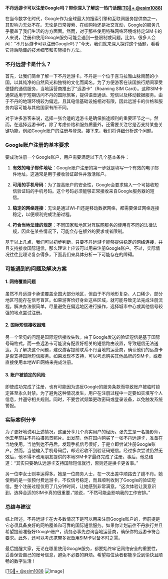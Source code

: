 **不丹远游卡可以注册Google吗？带你深入了解这一热门话题[[TG💪+ @esim1088](https://t.me/s/esim1088)]**

在当今数字化时代，Google作为全球最大的搜索引擎和互联网服务提供商之一，其影响力无处不在。无论是日常搜索、在线购物还是社交互动，Google的服务几乎覆盖了我们生活的方方面面。然而，对于那些使用特殊网络环境或特定SIM卡的人来说，注册和使用Google服务可能会遇到一些限制或问题。比如，很多人会问：“不丹远游卡可以注册Google吗？”今天，我们就来深入探讨这个话题，看看它背后隐藏的技术细节和实际操作方法。

### 不丹远游卡是什么？

首先，让我们简单了解一下不丹远游卡。不丹是一个位于喜马拉雅山脉南麓的小国，以其纯净的自然风光和独特的文化而闻名。为了方便游客在该国旅行期间享受便捷的通信服务，当地运营商推出了“远游卡”（Roaming SIM Card）。这种SIM卡通常适用于短期访问不丹的国际旅客，提供语音通话、短信以及移动数据服务。由于不丹的地理环境较为偏远，且其电信基础设施相对有限，因此远游卡的价格和服务内容可能与其他国家有所不同。

对于许多游客来说，选择一张合适的远游卡是确保旅途顺利的重要环节之一。然而，在选择远游卡时，除了考虑价格和服务质量外，还需要关注它是否支持某些关键功能，例如Google账户的注册与登录。接下来，我们将详细分析这个问题。

### Google账户注册的基本要求

要成功注册一个Google账户，用户需要满足以下几个基本条件：

1. **有效的电子邮件地址**：Google账户注册的第一步就是填写一个有效的电子邮件地址。这通常是用于接收验证邮件并激活账户。
   
2. **可用的手机号码**：为了提高账户的安全性，Google会要求输入一个可接收短信验证码的手机号码。这个号码必须能够正常接收来自Google服务器的短信。

3. **稳定的网络连接**：无论是通过Wi-Fi还是移动数据网络，都需要保证网络连接稳定，以便顺利完成注册过程。

4. **符合当地法律的规定**：不同国家和地区对互联网服务的使用有不同的法律法规，因此在某些情况下，可能会存在额外的要求或者限制。

基于以上几点，我们可以初步判断，只要不丹远游卡能够提供稳定的网络连接，并且支持接收国际短信，那么理论上应该可以用来注册Google账户。不过，实际情况往往比理论复杂得多，下面我们来具体分析一下可能存在的障碍。

### 可能遇到的问题及解决方案

#### 1. 网络覆盖问题

虽然不丹远游卡承诺覆盖全国大部分地区，但由于不丹地形复杂、人口稀少，部分地区可能存在信号盲区。如果游客恰好身处这些区域，就可能导致无法完成注册流程。解决办法很简单，尽量避免在偏远地区进行操作，选择城市中心或其他信号较强的地点尝试注册。

#### 2. 国际短信接收困难

另一个常见的问题是国际短信接收失败。由于Google发送的验证短信是基于国际号码格式，而一些远游卡可能没有配置好相关的短信路由设置，导致短信无法送达。为了解决这个问题，建议游客提前联系不丹当地的运营商，确认他们的远游卡是否支持国际短信服务。如果发现不支持，可以考虑购买其他品牌的SIM卡，或者直接使用本地WiFi网络来完成注册。

#### 3. 账户被锁定的风险

即使成功完成了注册，也有可能因为违反Google的服务条款而导致账户被临时锁定甚至永久封禁。为了避免这种情况发生，用户在注册过程中一定要如实填写个人信息，并遵守相关规则。同时，不要尝试频繁更改密码或登录设备，以免触发系统警报。

### 实际案例分享

为了更好地说明上述情况，这里分享几个真实用户的经历。张先生是一名摄影师，他去年前往不丹拍摄风景照片。出发前，他在国内购买了一张不丹远游卡，准备在当地使用。当他到达不丹后，发现手机信号很好，于是立即尝试注册Google账户。然而，当他输入手机号码后，却迟迟收不到验证码短信。经过多次尝试仍然无效后，他不得不改用朋友提供的本地SIM卡才最终完成了注册。事后，他总结道：“其实只要确认远游卡支持国际短信就行，否则还是换卡更省事。”

另一位李女士则幸运得多。她是一位商务人士，在一次出差中顺路去了趟不丹。她使用的是一张预付费远游卡，不仅信号稳定，而且顺利收到了Google的验证短信。整个注册过程仅用了几分钟时间，让她感到非常满意。“这次体验让我意识到，选择合适的SIM卡真的很重要，”她说，“不然可能会影响我的工作安排。”

### 总结与建议

综上所述，不丹远游卡在大多数情况下是可以用来注册Google账户的，但前提是它必须具备良好的网络覆盖和可靠的国际短信服务。如果你计划前往不丹旅行并且希望提前准备好Google账户，请务必事先咨询当地运营商，确保你的远游卡符合要求。此外，还可以考虑携带多张备用SIM卡以备不时之需。

最后提醒大家，无论在哪里使用Google服务，都要始终牢记网络安全的重要性，妥善保管自己的账号信息，避免不必要的麻烦。希望每位读者都能享受到愉快且顺畅的数字生活！

[[TG💪+ @esim1088](https://t.me/s/esim1088) ![Image](https://i.postimg.cc/4NQfJmqS/Snipaste-2025-05-13-00-14-12.png)]